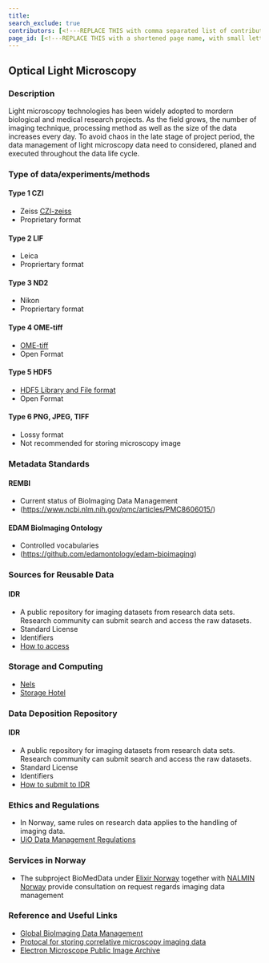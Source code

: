 ```yaml
---
title: 
search_exclude: true
contributors: [<!---REPLACE THIS with comma separated list of contributors--->]
page_id: [<!---REPLACE THIS with a shortened page name, with small letters and spaces, or an acronym in capital and small letters--->]
---
```


## Optical Light Microscopy
<!--Example: High-Throughput Screening-->


### Description
Light microscopy technologies has been widely adopted to mordern biological and medical research projects. As the field grows, the number of imaging technique, processing method as well as the size of the data increases every day. To avoid chaos in the late stage of project period, the data management of light microscopy data need to considered, planed and executed throughout the data life cycle.


### Type of data/experiments/methods
#### Type 1 CZI
- Zeiss [CZI-zeiss](https://www.zeiss.com/microscopy/en/products/software/zeiss-zen/czi-image-file-format.html)
- Proprietary format

#### Type 2 LIF
- Leica
- Propriertary format

#### Type 3 ND2
- Nikon
- Propriertary format

#### Type 4 OME-tiff
- [OME-tiff](https://doi.org/10.25504/FAIRsharing.cq8tg2)
- Open Format

#### Type 5 HDF5
- [HDF5 Library and File format](https://www.hdfgroup.org/solutions/hdf5)
- Open Format

#### Type 6 PNG, JPEG, TIFF
- Lossy format
- Not recommended for storing microscopy image

### Metadata Standards

#### REMBI
- Current status of BioImaging Data Management
- (https://www.ncbi.nlm.nih.gov/pmc/articles/PMC8606015/)

#### EDAM BioImaging Ontology
- Controlled vocabularies 
- (https://github.com/edamontology/edam-bioimaging)

### Sources for Reusable Data

#### IDR
- A public repository for imaging datasets from research data sets. Research community can submit search and access the raw datasets.
- Standard License
- Identifiers
- [How to access](https://idr.openmicroscopy.org/)

### Storage and Computing
<!--Add information about e.g. NeLS-->
- [Nels](https://nels.bioinfo.no/pages/user-terms.xhtml)
- [Storage Hotel](https://www.uio.no/english/services/it/store-collaborate/storage-hotel/)

### Data Deposition Repository

#### IDR
- A public repository for imaging datasets from research data sets. Research community can submit search and access the raw datasets.
- Standard License 
- Identifiers
- [How to submit to IDR ](https://idr.openmicroscopy.org/about/submission.html)

### Ethics and Regulations
<!--Add information about laws and policies in Norway for relevant data types-->
- In Norway, same rules on research data applies to the handling of imaging data.
- [UiO Data Management Regulations](https://www.uio.no/english/for-employees/support/research/research-data-management/index.html)

### Services in Norway
<!--Add one line description-->
- The subproject BioMedData under [Elixir Norway](https://elixir.no/organization/biomeddata) together with [NALMIN Norway](https://nalmin.no/) provide consultation on request regards imaging data management

### Reference and Useful Links
<!--Add a list of relevant external/global tools-->
- [Global BioImaging Data Management](https://globalbioimaging.org/international-training-courses/repository/image-data)
- [Protocal for storing correlative microscopy imaging data](https://star-protocols.cell.com/protocols/374)
- [Electron Microscope Public Image Archive](https://www.ebi.ac.uk/empiar/)
